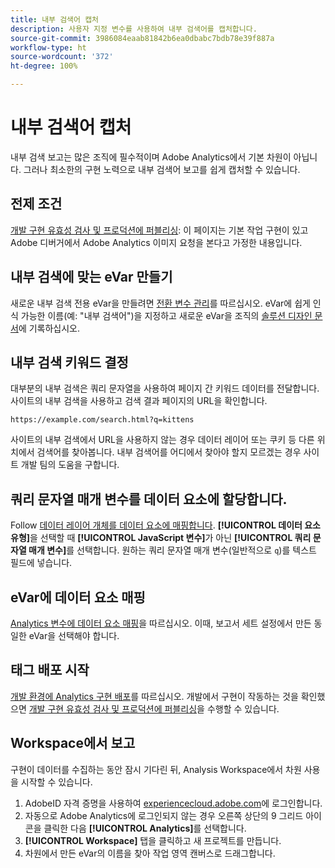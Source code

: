 ```yaml
---
title: 내부 검색어 캡처
description: 사용자 지정 변수를 사용하여 내부 검색어를 캡처합니다.
source-git-commit: 3986084eaab81842b6ea0dbabc7bdb78e39f887a
workflow-type: ht
source-wordcount: '372'
ht-degree: 100%

---
```



# 내부 검색어 캡처

내부 검색 보고는 많은 조직에 필수적이며 Adobe Analytics에서 기본 차원이 아닙니다. 그러나 최소한의 구현 노력으로 내부 검색어 보고를 쉽게 캡처할 수 있습니다.

## 전제 조건

[개발 구현 유효성 검사 및 프로덕션에 퍼블리싱](../launch/validate-publish-prod.md): 이 페이지는 기본 작업 구현이 있고 Adobe 디버거에서 Adobe Analytics 이미지 요청을 본다고 가정한 내용입니다.

## 내부 검색에 맞는 eVar 만들기

새로운 내부 검색 전용 eVar을 만들려면 [전환 변수 관리](/help/admin/admin/conversion-var-admin/conversion-var-admin.md)를 따르십시오. eVar에 쉽게 인식 가능한 이름(예: &quot;내부 검색어&quot;)을 지정하고 새로운 eVar을 조직의 [솔루션 디자인 문서](../prepare/solution-design.md)에 기록하십시오.

## 내부 검색 키워드 결정

대부분의 내부 검색은 쿼리 문자열을 사용하여 페이지 간 키워드 데이터를 전달합니다. 사이트의 내부 검색을 사용하고 검색 결과 페이지의 URL을 확인합니다.

`https://example.com/search.html?q=kittens`

사이트의 내부 검색에서 URL을 사용하지 않는 경우 데이터 레이어 또는 쿠키 등 다른 위치에서 검색어를 찾아봅니다. 내부 검색어를 어디에서 찾아야 할지 모르겠는 경우 사이트 개발 팀의 도움을 구합니다.

## 쿼리 문자열 매개 변수를 데이터 요소에 할당합니다.

Follow [데이터 레이어 개체를 데이터 요소에 매핑합니다](../launch/layer-to-elements.md). **[!UICONTROL 데이터 요소 유형]**&#x200B;을 선택할 때 **[!UICONTROL JavaScript 변수]**&#x200B;가 아닌 **[!UICONTROL 쿼리 문자열 매개 변수]**&#x200B;를 선택합니다. 원하는 쿼리 문자열 매개 변수(일반적으로 `q`)를 텍스트 필드에 넣습니다.

## eVar에 데이터 요소 매핑

[Analytics 변수에 데이터 요소 매핑](../launch/elements-to-variable.md)을 따르십시오. 이때, 보고서 세트 설정에서 만든 동일한 eVar을 선택해야 합니다.

## 태그 배포 시작

[개발 환경에 Analytics 구현 배포](../launch/deploy-dev.md)를 따르십시오. 개발에서 구현이 작동하는 것을 확인했으면 [개발 구현 유효성 검사 및 프로덕션에 퍼블리싱](../launch/validate-publish-prod.md)을 수행할 수 있습니다.

## Workspace에서 보고

구현이 데이터를 수집하는 동안 잠시 기다린 뒤, Analysis Workspace에서 차원 사용을 시작할 수 있습니다.

1. AdobeID 자격 증명을 사용하여 [experiencecloud.adobe.com](https://experiencecloud.adobe.com)에 로그인합니다.
2. 자동으로 Adobe Analytics에 로그인되지 않는 경우 오른쪽 상단의 9 그리드 아이콘을 클릭한 다음 **[!UICONTROL Analytics]**&#x200B;를 선택합니다.
3. **[!UICONTROL Workspace]** 탭을 클릭하고 새 프로젝트를 만듭니다.
4. 차원에서 만든 eVar의 이름을 찾아 작업 영역 캔버스로 드래그합니다.
